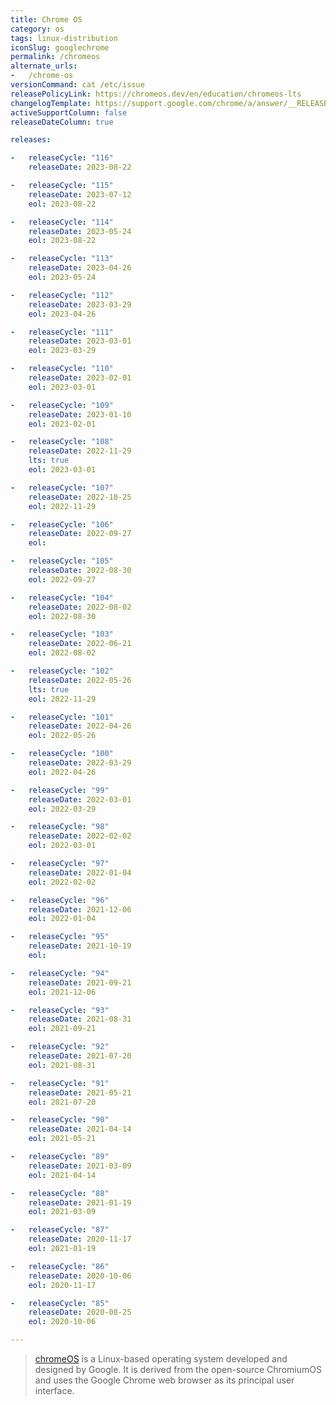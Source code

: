 ```yaml
---
title: Chrome OS
category: os
tags: linux-distribution
iconSlug: googlechrome
permalink: /chromeos
alternate_urls:
-   /chrome-os
versionCommand: cat /etc/issue
releasePolicyLink: https://chromeos.dev/en/education/chromeos-lts
changelogTemplate: https://support.google.com/chrome/a/answer/__RELEASE_CYCLE__
activeSupportColumn: false
releaseDateColumn: true

releases:

-   releaseCycle: "116"
    releaseDate: 2023-08-22

-   releaseCycle: "115"
    releaseDate: 2023-07-12
    eol: 2023-08-22

-   releaseCycle: "114"
    releaseDate: 2023-05-24
    eol: 2023-08-22

-   releaseCycle: "113"
    releaseDate: 2023-04-26
    eol: 2023-05-24

-   releaseCycle: "112"
    releaseDate: 2023-03-29
    eol: 2023-04-26

-   releaseCycle: "111"
    releaseDate: 2023-03-01
    eol: 2023-03-29

-   releaseCycle: "110"
    releaseDate: 2023-02-01
    eol: 2023-03-01

-   releaseCycle: "109"
    releaseDate: 2023-01-10
    eol: 2023-02-01

-   releaseCycle: "108"
    releaseDate: 2022-11-29
    lts: true
    eol: 2023-03-01

-   releaseCycle: "107"
    releaseDate: 2022-10-25
    eol: 2022-11-29

-   releaseCycle: "106"
    releaseDate: 2022-09-27
    eol: 

-   releaseCycle: "105"
    releaseDate: 2022-08-30
    eol: 2022-09-27

-   releaseCycle: "104"
    releaseDate: 2022-08-02
    eol: 2022-08-30

-   releaseCycle: "103"
    releaseDate: 2022-06-21
    eol: 2022-08-02

-   releaseCycle: "102"
    releaseDate: 2022-05-26
    lts: true
    eol: 2022-11-29 

-   releaseCycle: "101"
    releaseDate: 2022-04-26
    eol: 2022-05-26

-   releaseCycle: "100"
    releaseDate: 2022-03-29
    eol: 2022-04-26

-   releaseCycle: "99"
    releaseDate: 2022-03-01
    eol: 2022-03-29

-   releaseCycle: "98"
    releaseDate: 2022-02-02
    eol: 2022-03-01

-   releaseCycle: "97"
    releaseDate: 2022-01-04
    eol: 2022-02-02

-   releaseCycle: "96"
    releaseDate: 2021-12-06
    eol: 2022-01-04

-   releaseCycle: "95"
    releaseDate: 2021-10-19
    eol: 

-   releaseCycle: "94"
    releaseDate: 2021-09-21
    eol: 2021-12-06

-   releaseCycle: "93"
    releaseDate: 2021-08-31
    eol: 2021-09-21

-   releaseCycle: "92"
    releaseDate: 2021-07-20
    eol: 2021-08-31

-   releaseCycle: "91"
    releaseDate: 2021-05-21
    eol: 2021-07-20

-   releaseCycle: "90"
    releaseDate: 2021-04-14
    eol: 2021-05-21

-   releaseCycle: "89"
    releaseDate: 2021-03-09
    eol: 2021-04-14

-   releaseCycle: "88"
    releaseDate: 2021-01-19
    eol: 2021-03-09

-   releaseCycle: "87"
    releaseDate: 2020-11-17
    eol: 2021-01-19

-   releaseCycle: "86"
    releaseDate: 2020-10-06
    eol: 2020-11-17

-   releaseCycle: "85"
    releaseDate: 2020-08-25
    eol: 2020-10-06

---
```


> [chromeOS](https://www.google.com/chromebook/chrome-os/) is a Linux-based operating system developed and designed by Google. It is derived from the open-source ChromiumOS and uses the Google Chrome web browser as its principal user interface.
